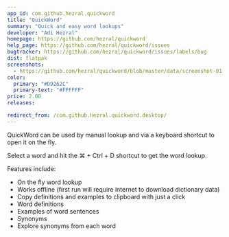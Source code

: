 ```yaml
---
app_id: com.github.hezral.quickword
title: "QuickWord"
summary: "Quick and easy word lookups"
developer: "Adi Hezral"
homepage: https://github.com/hezral/quickword
help_page: https://github.com/hezral/quickword/issues
bugtracker: https://github.com/hezral/quickword/issues/labels/bug
dist: flatpak
screenshots:
  - https://github.com/hezral/quickword/blob/master/data/screenshot-01.png?raw=true
color:
  primary: "#D9262C"
  primary-text: "#FFFFFF"
price: 2.00
releases:

redirect_from: /com.github.hezral.quickword.desktop/
---
```


<p>QuickWord can be used by manual lookup and via a keyboard shortcut to open it on the fly.</p>
<p>Select a word and hit the ⌘ + Ctrl + D shortcut to get the word lookup.</p>
<p>Features include:</p>
<ul>
<li>On the fly word lookup</li>
<li>Works offline (first run will require internet to download dictionary data)</li>
<li>Copy definitions and examples to clipboard with just a click</li>
<li>Word definitions</li>
<li>Examples of word sentences</li>
<li>Synonyms</li>
<li>Explore synonyms from each word</li>
</ul>